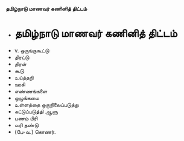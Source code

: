 **தமிழ்நாடு மாணவர் கணினித் திட்டம்**
- # தமிழ்நாடு மாணவர் கணினித் திட்டம்
- v. ஒருங்குகூட்டு
- திரட்டு
- திரள்
- கூடு
- உய்த்தறி
- ஊகி
- எண்ணங்களை
- ஒழுங்கமை
- உள்ளத்தை ஒருநிலைப்படுத்து
- கட்டுப்படுத்தி ஆளு
- பணம் பிரி
- வரி தண்டு
- (பே-வ.) கொணர்.

